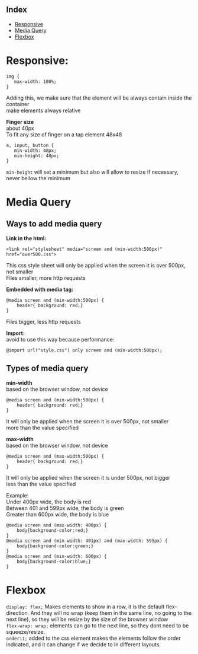 ## Index
* [Responsive](#responsive)
* [Media Query](#media-query)
* [Flexbox](#flexbox)

# Responsive:
```
img {
   max-width: 100%; 
}
```
Adding this, we make sure that the element will be always contain inside the container <br>
make elements always relative <br>

**Finger size**<br>
about 40px <br>
To fit any size of finger on a tap element 48x48<br>
```
a, input, button {
   min-width: 48px; 
   min-height: 48px; 
}
```
`min-height` will set a minimum but also will allow to resize if necessary, never bellow the minimum <br>
 
 # Media Query

 ## Ways to add media query

 **Link in the html:** <br>
 ```
 <link rel="stylesheet" media="screen and (min-width:500px)" href="over500.css">
 ```
 This css style sheet will only be applied when the screen it is over 500px, not smaller <br>
 Files smaller, more http requests<br>

**Embedded with media tag:**
 ```
 @media screen and (min-width:500px) {
     header{ background: red;}
 }
 ```
 Files bigger, less http requests<br>

**Import:**<br>
avoid to use this way because performance:
 ```
 @import url("style.css") only screen and (min-width:500px);
 ```

## Types of media query

**min-width**<br>
based on the browser window, not device<br>
 ```
 @media screen and (min-width:500px) {
     header{ background: red;}
 }
 ```
It will only be applied when the screen it is over 500px, not smaller <br>
more than the value specified <br>

**max-width**<br>
based on the browser window, not device<br>
 ```
 @media screen and (max-width:500px) {
     header{ background: red;}
 }
 ```
It will only be applied when the screen it is under 500px, not bigger <br>
less than the value specified <br>

Example: <br>
Under 400px wide, the body is red<br>
Between 401 and 599px wide, the body is green<br>
Greater than 600px wide, the body is blue<br>
```
@media screen and (max-width: 400px) {
    body{background-color:red;}
}
@media screen and (min-width: 401px) and (max-width: 599px) {
    body{background-color:green;}
}
@media screen and (min-width: 600px) {
    body{background-color:blue;}
}
 ```

# Flexbox

`display: flex;`
Makes elements to show in a row, it is the default flex-direction. And they will no wrap (keep them in the same line, no going to the next line), so they will be resize by the size of the browser window<br>
`flex-wrap: wrap;`
elements can go to the next line, so they dont need to be squeeze/resize. <br>
`order:1;`
added to the css element makes the elements follow the order indicated, and it can change if we decide to in different layouts.<br>